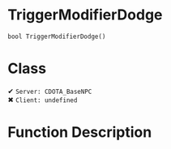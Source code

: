 # TriggerModifierDodge
```
bool TriggerModifierDodge()
```
# Class
✔ `Server: CDOTA_BaseNPC`  
✖ `Client: undefined`  

# Function Description

